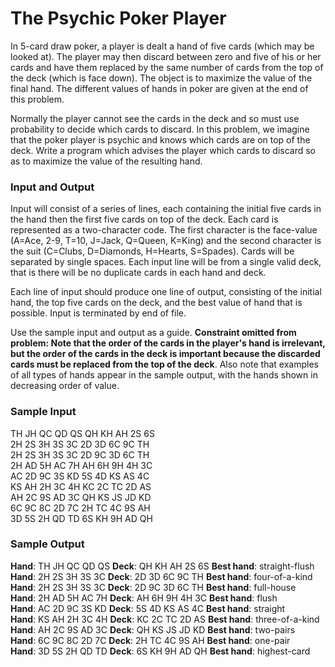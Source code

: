 # The Psychic Poker Player

In 5-card draw poker, a player is dealt a hand of five cards (which may be looked at). The player may then discard between zero and five of his or her cards and have them replaced by the same number of cards from the top of the deck (which is face down). The object is to maximize the value of the final hand. The different values of hands in poker are given at the end of this problem.  

Normally the player cannot see the cards in the deck and so must use probability to decide which cards to discard. In this problem, we imagine that the poker player is psychic and knows which cards are on top of the deck. Write a program which advises the player which cards to discard so as to maximize the value of the resulting hand.  

### Input and Output
Input will consist of a series of lines, each containing the initial five cards in the hand then the first five cards on top of the deck. Each card is represented as a two-character code. The first character is the face-value (A=Ace, 2-9, T=10, J=Jack, Q=Queen, K=King) and the second character is the suit (C=Clubs, D=Diamonds, H=Hearts, S=Spades). Cards will be separated by single spaces. Each input line will be from a single valid deck, that is there will be no duplicate cards in each hand and deck.    

Each line of input should produce one line of output, consisting of the initial hand, the top five cards on the deck, and the best value of hand that is possible. Input is terminated by end of file.   

Use the sample input and output as a guide. **Constraint omitted from problem: Note that the order of the cards in the player's hand is irrelevant, but the order of the cards in the deck is important because the discarded cards must be replaced from the top of the deck**. Also note that examples of all types of hands appear in the sample output, with the hands shown in decreasing order of value.  

### Sample Input

TH JH QC QD QS QH KH AH 2S 6S  
2H 2S 3H 3S 3C 2D 3D 6C 9C TH  
2H 2S 3H 3S 3C 2D 9C 3D 6C TH  
2H AD 5H AC 7H AH 6H 9H 4H 3C  
AC 2D 9C 3S KD 5S 4D KS AS 4C  
KS AH 2H 3C 4H KC 2C TC 2D AS  
AH 2C 9S AD 3C QH KS JS JD KD  
6C 9C 8C 2D 7C 2H TC 4C 9S AH  
3D 5S 2H QD TD 6S KH 9H AD QH  

### Sample Output

**Hand**: TH JH QC QD QS **Deck**: QH KH AH 2S 6S **Best hand**: straight-flush  
**Hand**: 2H 2S 3H 3S 3C **Deck**: 2D 3D 6C 9C TH **Best hand**: four-of-a-kind  
**Hand**: 2H 2S 3H 3S 3C **Deck**: 2D 9C 3D 6C TH **Best hand**: full-house  
**Hand**: 2H AD 5H AC 7H **Deck**: AH 6H 9H 4H 3C **Best hand**: flush  
**Hand**: AC 2D 9C 3S KD **Deck**: 5S 4D KS AS 4C **Best hand**: straight  
**Hand**: KS AH 2H 3C 4H **Deck**: KC 2C TC 2D AS **Best hand**: three-of-a-kind  
**Hand**: AH 2C 9S AD 3C **Deck**: QH KS JS JD KD **Best hand**: two-pairs  
**Hand**: 6C 9C 8C 2D 7C **Deck**: 2H TC 4C 9S AH **Best hand**: one-pair  
**Hand**: 3D 5S 2H QD TD **Deck**: 6S KH 9H AD QH **Best hand**: highest-card  
